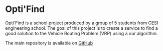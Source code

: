 # Opti'Find

Opti'Find is a school project produced by a group of 5 students from CESI engineering school. The goal of this project is to create a service to find a good solution to the Vehicle Routing Problem (VRP) using a our algorithm.

The main repository is available on [GitHub](https://github.com/CESI-A3-Projet-AlgoAvan-C-Group/OptiFind)